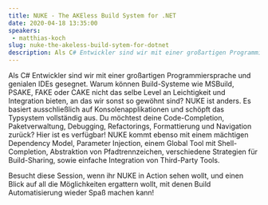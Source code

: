 ```yaml
---
title: NUKE - The AKEless Build System for .NET
date: 2020-04-18 13:35:00
speakers:
 - matthias-koch
slug: nuke-the-akeless-build-sytem-for-dotnet
description: Als C# Entwickler sind wir mit einer großartigen Programmiersprache und genialen IDEs gesegnet. Warum können Build-Systeme wie MSBuild, PSAKE, FAKE oder CAKE nicht das selbe Level an Leichtigkeit und Integration bieten, an das wir sonst so gewöhnt sind? 
---
```

Als C# Entwickler sind wir mit einer großartigen Programmiersprache und genialen IDEs gesegnet. Warum können Build-Systeme wie MSBuild, PSAKE, FAKE oder CAKE nicht das selbe Level an Leichtigkeit und Integration bieten, an das wir sonst so gewöhnt sind? NUKE ist anders. Es basiert ausschließlich auf Konsolenapplikationen und schöpft das Typsystem vollständig aus. Du möchtest deine Code-Completion, Paketverwaltung, Debugging, Refactorings, Formattierung und Navigation zurück? Hier ist es verfügbar! NUKE kommt ebenso mit einem mächtigen Dependency Model, Parameter Injection, einem Global Tool mit Shell-Completion, Abstraktion von Pfadtrennzeichen, verschiedene Strategien für Build-Sharing, sowie einfache Integration von Third-Party Tools.

Besucht diese Session, wenn ihr NUKE in Action sehen wollt, und einen Blick auf all die Möglichkeiten ergattern wollt, mit denen Build Automatisierung wieder Spaß machen kann!